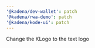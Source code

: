 ```yaml
---
'@kadena/dev-wallet': patch
'@kadena/rwa-demo': patch
'@kadena/kode-ui': patch
---
```


Change the KLogo to the text logo
